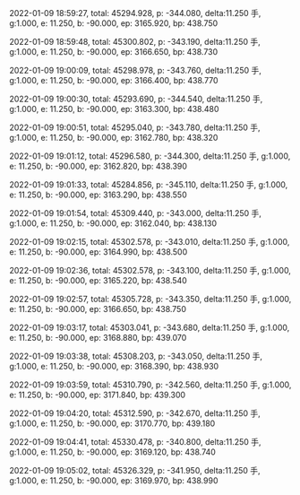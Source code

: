 2022-01-09 18:59:27, total: 45294.928, p: -344.080, delta:11.250 手, g:1.000, e: 11.250, b: -90.000, ep: 3165.920, bp: 438.750

2022-01-09 18:59:48, total: 45300.802, p: -343.190, delta:11.250 手, g:1.000, e: 11.250, b: -90.000, ep: 3166.650, bp: 438.730

2022-01-09 19:00:09, total: 45298.978, p: -343.760, delta:11.250 手, g:1.000, e: 11.250, b: -90.000, ep: 3166.400, bp: 438.770

2022-01-09 19:00:30, total: 45293.690, p: -344.540, delta:11.250 手, g:1.000, e: 11.250, b: -90.000, ep: 3163.300, bp: 438.480

2022-01-09 19:00:51, total: 45295.040, p: -343.780, delta:11.250 手, g:1.000, e: 11.250, b: -90.000, ep: 3162.780, bp: 438.320

2022-01-09 19:01:12, total: 45296.580, p: -344.300, delta:11.250 手, g:1.000, e: 11.250, b: -90.000, ep: 3162.820, bp: 438.390

2022-01-09 19:01:33, total: 45284.856, p: -345.110, delta:11.250 手, g:1.000, e: 11.250, b: -90.000, ep: 3163.290, bp: 438.550

2022-01-09 19:01:54, total: 45309.440, p: -343.000, delta:11.250 手, g:1.000, e: 11.250, b: -90.000, ep: 3162.040, bp: 438.130

2022-01-09 19:02:15, total: 45302.578, p: -343.010, delta:11.250 手, g:1.000, e: 11.250, b: -90.000, ep: 3164.990, bp: 438.500

2022-01-09 19:02:36, total: 45302.578, p: -343.100, delta:11.250 手, g:1.000, e: 11.250, b: -90.000, ep: 3165.220, bp: 438.540

2022-01-09 19:02:57, total: 45305.728, p: -343.350, delta:11.250 手, g:1.000, e: 11.250, b: -90.000, ep: 3166.650, bp: 438.750

2022-01-09 19:03:17, total: 45303.041, p: -343.680, delta:11.250 手, g:1.000, e: 11.250, b: -90.000, ep: 3168.880, bp: 439.070

2022-01-09 19:03:38, total: 45308.203, p: -343.050, delta:11.250 手, g:1.000, e: 11.250, b: -90.000, ep: 3168.390, bp: 438.930

2022-01-09 19:03:59, total: 45310.790, p: -342.560, delta:11.250 手, g:1.000, e: 11.250, b: -90.000, ep: 3171.840, bp: 439.300

2022-01-09 19:04:20, total: 45312.590, p: -342.670, delta:11.250 手, g:1.000, e: 11.250, b: -90.000, ep: 3170.770, bp: 439.180

2022-01-09 19:04:41, total: 45330.478, p: -340.800, delta:11.250 手, g:1.000, e: 11.250, b: -90.000, ep: 3169.120, bp: 438.740

2022-01-09 19:05:02, total: 45326.329, p: -341.950, delta:11.250 手, g:1.000, e: 11.250, b: -90.000, ep: 3169.970, bp: 438.990
